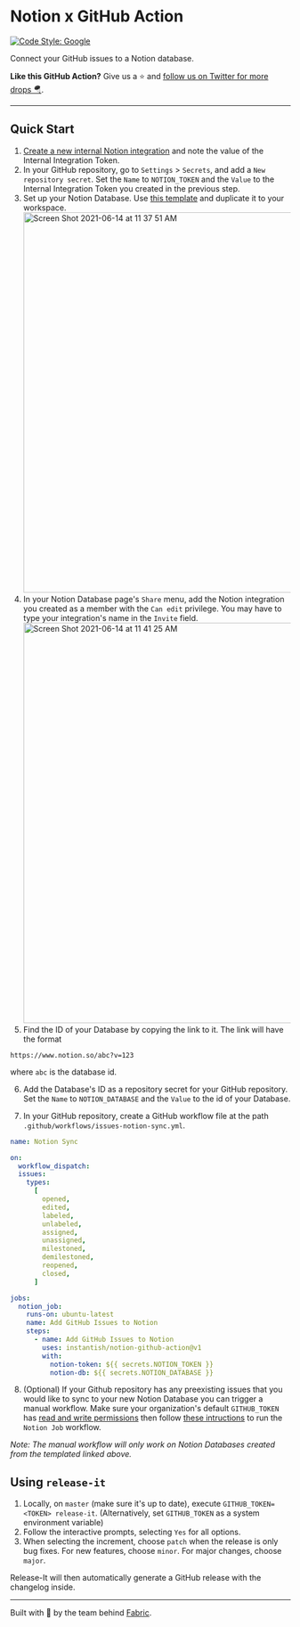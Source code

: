 # Notion x GitHub Action

[![Code Style: Google](https://img.shields.io/badge/code%20style-google-blueviolet.svg)](https://github.com/google/gts)

Connect your GitHub issues to a Notion database.

**Like this GitHub Action?** Give us a ⭐️ and [follow us on Twitter for more drops 🪂](https://twitter.com/tryfabric).

---

## Quick Start

1. [Create a new internal Notion integration](https://www.notion.so/my-integrations) and note the value of the Internal Integration Token.
2. In your GitHub repository, go to `Settings` > `Secrets`, and add a `New repository secret`. Set the `Name` to `NOTION_TOKEN` and the `Value` to the Internal Integration Token you created in the previous step.
3. Set up your Notion Database. Use [this template](https://www.notion.so/tryfabric/067329ee12044ec49b7db6b39b26920a?v=38dd7e968874436c810a5e604d2cf12c) and duplicate it to your workspace. <img width="683" alt="Screen Shot 2021-06-14 at 11 37 51 AM" src="https://user-images.githubusercontent.com/1459660/121919427-0194ed80-cd05-11eb-81e2-6692099afae7.png">
4. In your Notion Database page's `Share` menu, add the Notion integration you created as a member with the `Can edit` privilege. You may have to type your integration's name in the `Invite` field. <img width="719" alt="Screen Shot 2021-06-14 at 11 41 25 AM" src="https://user-images.githubusercontent.com/1459660/121919912-7f58f900-cd05-11eb-8e7b-960ba0d4519e.png">
5. Find the ID of your Database by copying the link to it. The link will have the format

```
https://www.notion.so/abc?v=123
```

where `abc` is the database id.

6. Add the Database's ID as a repository secret for your GitHub repository. Set the `Name` to `NOTION_DATABASE` and the `Value` to the id of your Database.

7. In your GitHub repository, create a GitHub workflow file at the path `.github/workflows/issues-notion-sync.yml`.

```yaml
name: Notion Sync

on:
  workflow_dispatch:
  issues:
    types:
      [
        opened,
        edited,
        labeled,
        unlabeled,
        assigned,
        unassigned,
        milestoned,
        demilestoned,
        reopened,
        closed,
      ]

jobs:
  notion_job:
    runs-on: ubuntu-latest
    name: Add GitHub Issues to Notion
    steps:
      - name: Add GitHub Issues to Notion
        uses: instantish/notion-github-action@v1
        with:
          notion-token: ${{ secrets.NOTION_TOKEN }}
          notion-db: ${{ secrets.NOTION_DATABASE }}
```

8. (Optional) If your Github repository has any preexisting issues that you would like to sync to your new Notion Database you can trigger a manual workflow. Make sure your organization's default `GITHUB_TOKEN` has [read and write permissions](https://docs.github.com/en/organizations/managing-organization-settings/disabling-or-limiting-github-actions-for-your-organization#setting-the-permissions-of-the-github_token-for-your-organization) then follow [these intructions](https://docs.github.com/en/actions/managing-workflow-runs/manually-running-a-workflow) to run the `Notion Job` workflow.

_Note: The manual workflow will only work on Notion Databases created from the templated linked above._

## Using `release-it`

1. Locally, on `master` (make sure it's up to date), execute `GITHUB_TOKEN=<TOKEN> release-it`. (Alternatively, set `GITHUB_TOKEN` as a system environment variable)
2. Follow the interactive prompts, selecting `Yes` for all options.
3. When selecting the increment, choose `patch` when the release is only bug fixes. For new features, choose `minor`. For major changes, choose `major`.

Release-It will then automatically generate a GitHub release with the changelog inside.

---

Built with 💙 by the team behind [Fabric](https://tryfabric.com).
